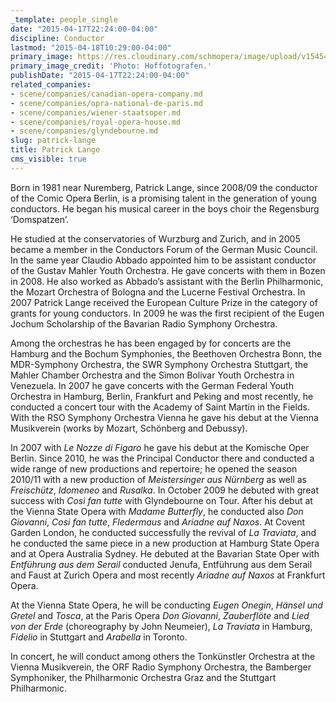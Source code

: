 ```yaml
---
_template: people_single
date: "2015-04-17T22:24:00-04:00"
discipline: Conductor
lastmod: "2015-04-18T10:29:00-04:00"
primary_image: https://res.cloudinary.com/schmopera/image/upload/v1545409169/media/webhook-uploads/1429367367182/Lange_Patrick-Foto_Hoffotografen.jpg.jpg
primary_image_credit: 'Photo: Hoffotografen.'
publishDate: "2015-04-17T22:24:00-04:00"
related_companies:
- scene/companies/canadian-opera-company.md
- scene/companies/opra-national-de-paris.md
- scene/companies/wiener-staatsoper.md
- scene/companies/royal-opera-house.md
- scene/companies/glyndebourne.md
slug: patrick-lange
title: Patrick Lange
cms_visible: true
---
```


Born in 1981 near Nuremberg, Patrick Lange, since 2008/09 the conductor of the Comic Opera Berlin, is a promising talent in the generation of young conductors. He began his musical career in the boys choir the Regensburg ‘Domspatzen’.

He studied at the conservatories of Wurzburg and Zurich, and in 2005 became a member in the Conductors Forum of the German Music Council. In the same year Claudio Abbado appointed him to be assistant conductor of the Gustav Mahler Youth Orchestra. He gave concerts with them in Bozen in 2008. He also worked as Abbado’s assistant with the Berlin Philharmonic, the Mozart Orchestra of Bologna and the Lucerne Festival Orchestra. In 2007 Patrick Lange received the European Culture Prize in the category of grants for young conductors. In 2009 he was the first recipient of the Eugen Jochum Scholarship of the Bavarian Radio Symphony Orchestra.

Among the orchestras he has been engaged by for concerts are the Hamburg and the Bochum Symphonies, the Beethoven Orchestra Bonn, the MDR-Symphony Orchestra, the SWR Symphony Orchestra Stuttgart, the Mahler Chamber Orchestra and the Sìmon Bolivar Youth Orchestra in Venezuela. In 2007 he gave concerts with the German Federal Youth Orchestra in Hamburg, Berlin, Frankfurt and Peking and most recently, he conducted a concert tour with the Academy of Saint Martin in the Fields. With the RSO Symphony Orchestra Vienna he gave his debut at the Vienna Musikverein (works by Mozart, Schönberg and Debussy).

In 2007 with *Le Nozze di Figaro* he gave his debut at the Komische Oper Berlin. Since 2010, he was the Principal Conductor there and conducted a wide range of new productions and repertoire; he opened the season 2010/11 with a new production of *Meistersinger aus Nürnberg* as well as *Freischütz*, *Idomeneo* and *Rusalka*. In October 2009 he debuted with great success with *Così fan tutte* with Glyndebourne on Tour. After his debut at the Vienna State Opera with *Madame Butterfly*, he conducted also *Don Giovanni*, *Cosi fan tutte*, *Fledermaus* and *Ariadne auf Naxos*. At Covent Garden London, he conducted successfully the revival of *La Traviata*, and he conducted the same piece in a new production at Hamburg State Opera and at Opera Australia Sydney. He debuted at the Bavarian State Oper with *Entführung aus dem Serail* conducted Jenufa, Entführung aus dem Serail and Faust at Zurich Opera and most recently *Ariadne auf Naxos* at Frankfurt Opera.

At the Vienna State Opera, he will be conducting *Eugen Onegin*, *Hänsel und Gretel* and *Tosca*, at the Paris Opera *Don Giovanni*, *Zauberflöte* and *Lied von der Erde* (choreography by John Neumeier), *La Traviata* in Hamburg, *Fidelio* in Stuttgart and *Arabella* in Toronto.

In concert, he will conduct among others the Tonkünstler Orchestra at the Vienna Musikverein, the ORF Radio Symphony Orchestra, the Bamberger Symphoniker, the Philharmonic Orchestra Graz and the Stuttgart Philharmonic.
